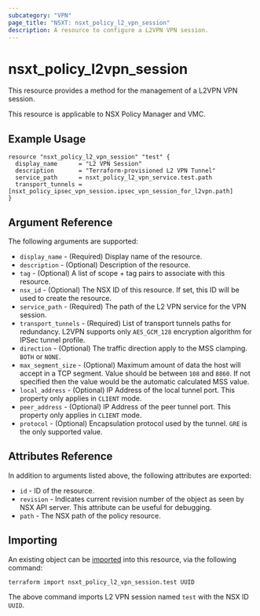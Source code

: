 ```yaml
---
subcategory: "VPN"
page_title: "NSXT: nsxt_policy_l2_vpn_session"
description: A resource to configure a L2VPN VPN session.
---
```


# nsxt_policy_l2vpn_session

This resource provides a method for the management of a L2VPN VPN session.

This resource is applicable to NSX Policy Manager and VMC.

## Example Usage

```hcl
resource "nsxt_policy_l2_vpn_session" "test" {
  display_name      = "L2 VPN Session"
  description       = "Terraform-provisioned L2 VPN Tunnel"
  service_path      = nsxt_policy_l2_vpn_service.test.path
  transport_tunnels = [nsxt_policy_ipsec_vpn_session.ipsec_vpn_session_for_l2vpn.path]
}
```

## Argument Reference

The following arguments are supported:

* `display_name` - (Required) Display name of the resource.
* `description` - (Optional) Description of the resource.
* `tag` - (Optional) A list of scope + tag pairs to associate with this resource.
* `nsx_id` - (Optional) The NSX ID of this resource. If set, this ID will be used to create the resource.
* `service_path` - (Required) The path of the L2 VPN service for the VPN session.
* `transport_tunnels` - (Required) List of transport tunnels paths for redundancy. L2VPN supports only `AES_GCM_128` encryption algorithm for IPSec tunnel profile.
* `direction` - (Optional) The traffic direction apply to the MSS clamping. `BOTH` or `NONE`.
* `max_segment_size` - (Optional) Maximum amount of data the host will accept in a TCP segment. Value should be between `108` and `8860`. If not specified then the value would be the automatic calculated MSS value.
* `local_address` - (Optional) IP Address of the local tunnel port. This property only applies in `CLIENT` mode.
* `peer_address` - (Optional) IP Address of the peer tunnel port. This property only applies in `CLIENT` mode.
* `protocol` - (Optional) Encapsulation protocol used by the tunnel. `GRE` is the only supported value.

## Attributes Reference

In addition to arguments listed above, the following attributes are exported:

* `id` - ID of the resource.
* `revision` - Indicates current revision number of the object as seen by NSX API server. This attribute can be useful for debugging.
* `path` - The NSX path of the policy resource.

## Importing

An existing object can be [imported][docs-import] into this resource, via the following command:

[docs-import]: https://developer.hashicorp.com/terraform/cli/import

```shell
terraform import nsxt_policy_l2_vpn_session.test UUID
```

The above command imports L2 VPN session named `test` with the NSX ID `UUID`.
